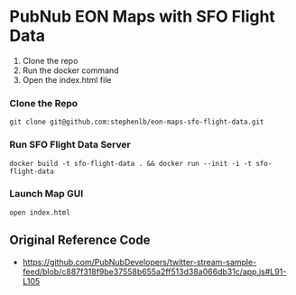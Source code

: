 # PubNub EON Maps with SFO Flight Data

 1. Clone the repo
 2. Run the docker command
 3. Open the index.html file

### Clone the Repo
```shell
git clone git@github.com:stephenlb/eon-maps-sfo-flight-data.git
```

### Run SFO Flight Data Server

```shell
docker build -t sfo-flight-data . && docker run --init -i -t sfo-flight-data
```

### Launch Map GUI

```shell
open index.html
```

## Original Reference Code

 - https://github.com/PubNubDevelopers/twitter-stream-sample-feed/blob/c887f318f9be37558b655a2ff513d38a066db31c/app.js#L91-L105
